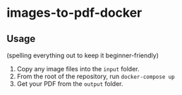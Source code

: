# images-to-pdf-docker

## Usage

(spelling everything out to keep it beginner-friendly)

1) Copy any image files into the ```input``` folder.
2) From the root of the repository, run ```docker-compose up```
3) Get your PDF from the ```output``` folder.
